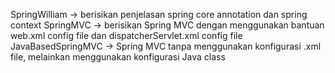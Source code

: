 SpringWilliam -> berisikan penjelasan spring core annotation dan spring context
SpringMVC -> berisikan Spring MVC dengan menggunakan bantuan web.xml config file dan dispatcherServlet.xml config file
JavaBasedSpringMVC -> Spring MVC tanpa menggunakan konfigurasi .xml file, melainkan menggunakan konfigurasi Java class
